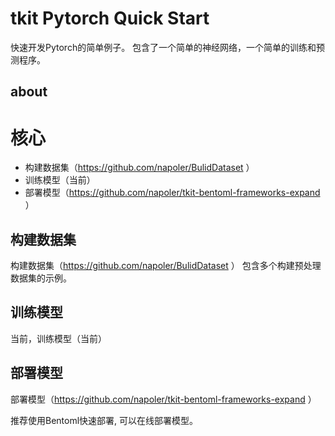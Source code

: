 # tkit Pytorch Quick Start

快速开发Pytorch的简单例子。
包含了一个简单的神经网络，一个简单的训练和预测程序。


## about

# 核心

- 构建数据集（https://github.com/napoler/BulidDataset ）
- 训练模型（当前）
- 部署模型（https://github.com/napoler/tkit-bentoml-frameworks-expand ）

## 构建数据集
构建数据集（https://github.com/napoler/BulidDataset ）
包含多个构建预处理数据集的示例。

## 训练模型
当前，训练模型（当前）

## 部署模型
部署模型（https://github.com/napoler/tkit-bentoml-frameworks-expand ）

推荐使用Bentoml快速部署, 可以在线部署模型。

